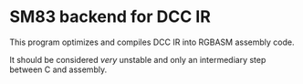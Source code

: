 # SM83 backend for DCC IR

This program optimizes and compiles DCC IR into RGBASM assembly code.

It should be considered *very* unstable and only an intermediary step between C and assembly.
